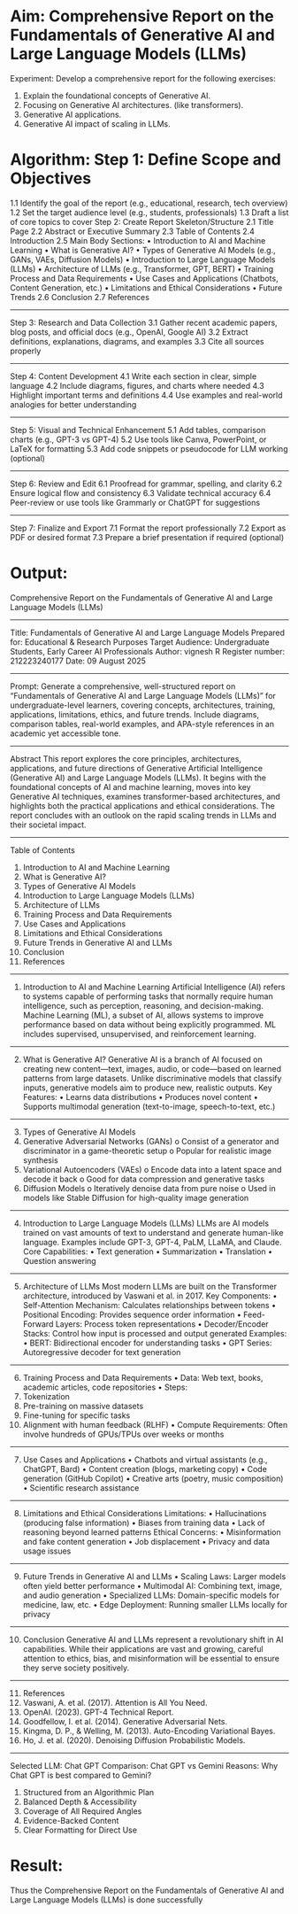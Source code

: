 # Aim:	Comprehensive Report on the Fundamentals of Generative AI and Large Language Models (LLMs)
Experiment:
Develop a comprehensive report for the following exercises:
1.	Explain the foundational concepts of Generative AI. 
2.	Focusing on Generative AI architectures. (like transformers).
3.	Generative AI applications.
4.	Generative AI impact of scaling in LLMs.

# Algorithm: Step 1: Define Scope and Objectives
1.1 Identify the goal of the report (e.g., educational, research, tech overview)
1.2 Set the target audience level (e.g., students, professionals)
1.3 Draft a list of core topics to cover
Step 2: Create Report Skeleton/Structure
2.1 Title Page
2.2 Abstract or Executive Summary
2.3 Table of Contents
2.4 Introduction
2.5 Main Body Sections:
•	Introduction to AI and Machine Learning
•	What is Generative AI?
•	Types of Generative AI Models (e.g., GANs, VAEs, Diffusion Models)
•	Introduction to Large Language Models (LLMs)
•	Architecture of LLMs (e.g., Transformer, GPT, BERT)
•	Training Process and Data Requirements
•	Use Cases and Applications (Chatbots, Content Generation, etc.)
•	Limitations and Ethical Considerations
•	Future Trends
2.6 Conclusion
2.7 References
________________________________________
Step 3: Research and Data Collection
3.1 Gather recent academic papers, blog posts, and official docs (e.g., OpenAI, Google AI)
3.2 Extract definitions, explanations, diagrams, and examples
3.3 Cite all sources properly
________________________________________
Step 4: Content Development
4.1 Write each section in clear, simple language
4.2 Include diagrams, figures, and charts where needed
4.3 Highlight important terms and definitions
4.4 Use examples and real-world analogies for better understanding
________________________________________
Step 5: Visual and Technical Enhancement
5.1 Add tables, comparison charts (e.g., GPT-3 vs GPT-4)
5.2 Use tools like Canva, PowerPoint, or LaTeX for formatting
5.3 Add code snippets or pseudocode for LLM working (optional)
________________________________________
Step 6: Review and Edit
6.1 Proofread for grammar, spelling, and clarity
6.2 Ensure logical flow and consistency
6.3 Validate technical accuracy
6.4 Peer-review or use tools like Grammarly or ChatGPT for suggestions
________________________________________
Step 7: Finalize and Export
7.1 Format the report professionally
7.2 Export as PDF or desired format
7.3 Prepare a brief presentation if required (optional)



# Output:

Comprehensive Report on the Fundamentals of Generative AI and Large Language Models (LLMs)
________________________________________
Title: Fundamentals of Generative AI and Large Language Models
Prepared for: Educational & Research Purposes
Target Audience: Undergraduate Students, Early Career AI Professionals
 Author: vignesh R
 Register number: 212223240177
 Date: 09 August 2025
________________________________________
Prompt: Generate a comprehensive, well-structured report on “Fundamentals of Generative AI and Large Language Models (LLMs)” for undergraduate-level learners, covering concepts, architectures, training, applications, limitations, ethics, and future trends.
Include diagrams, comparison tables, real-world examples, and APA-style references in an academic yet accessible tone.
________________________________________
Abstract
This report explores the core principles, architectures, applications, and future directions of Generative Artificial Intelligence (Generative AI) and Large Language Models (LLMs). It begins with the foundational concepts of AI and machine learning, moves into key Generative AI techniques, examines transformer-based architectures, and highlights both the practical applications and ethical considerations. The report concludes with an outlook on the rapid scaling trends in LLMs and their societal impact.
________________________________________
Table of Contents
1.	Introduction to AI and Machine Learning
2.	What is Generative AI?
3.	Types of Generative AI Models
4.	Introduction to Large Language Models (LLMs)
5.	Architecture of LLMs
6.	Training Process and Data Requirements
7.	Use Cases and Applications
8.	Limitations and Ethical Considerations
9.	Future Trends in Generative AI and LLMs
10.	Conclusion
11.	References
________________________________________
1. Introduction to AI and Machine Learning
Artificial Intelligence (AI) refers to systems capable of performing tasks that normally require human intelligence, such as perception, reasoning, and decision-making.
Machine Learning (ML), a subset of AI, allows systems to improve performance based on data without being explicitly programmed. ML includes supervised, unsupervised, and reinforcement learning.
________________________________________
2. What is Generative AI?
Generative AI is a branch of AI focused on creating new content—text, images, audio, or code—based on learned patterns from large datasets. Unlike discriminative models that classify inputs, generative models aim to produce new, realistic outputs.
Key Features:
•	Learns data distributions
•	Produces novel content
•	Supports multimodal generation (text-to-image, speech-to-text, etc.)
________________________________________
3. Types of Generative AI Models
1.	Generative Adversarial Networks (GANs)
o	Consist of a generator and discriminator in a game-theoretic setup
o	Popular for realistic image synthesis
2.	Variational Autoencoders (VAEs)
o	Encode data into a latent space and decode it back
o	Good for data compression and generative tasks
3.	Diffusion Models
o	Iteratively denoise data from pure noise
o	Used in models like Stable Diffusion for high-quality image generation
________________________________________
4. Introduction to Large Language Models (LLMs)
LLMs are AI models trained on vast amounts of text to understand and generate human-like language. Examples include GPT-3, GPT-4, PaLM, LLaMA, and Claude.
Core Capabilities:
•	Text generation
•	Summarization
•	Translation
•	Question answering
________________________________________
5. Architecture of LLMs
Most modern LLMs are built on the Transformer architecture, introduced by Vaswani et al. in 2017.
Key Components:
•	Self-Attention Mechanism: Calculates relationships between tokens
•	Positional Encoding: Provides sequence order information
•	Feed-Forward Layers: Process token representations
•	Decoder/Encoder Stacks: Control how input is processed and output generated
Examples:
•	BERT: Bidirectional encoder for understanding tasks
•	GPT Series: Autoregressive decoder for text generation
________________________________________
6. Training Process and Data Requirements
•	Data: Web text, books, academic articles, code repositories
•	Steps:
1.	Tokenization
2.	Pre-training on massive datasets
3.	Fine-tuning for specific tasks
4.	Alignment with human feedback (RLHF)
•	Compute Requirements: Often involve hundreds of GPUs/TPUs over weeks or months
________________________________________
7. Use Cases and Applications
•	Chatbots and virtual assistants (e.g., ChatGPT, Bard)
•	Content creation (blogs, marketing copy)
•	Code generation (GitHub Copilot)
•	Creative arts (poetry, music composition)
•	Scientific research assistance
________________________________________
8. Limitations and Ethical Considerations
Limitations:
•	Hallucinations (producing false information)
•	Biases from training data
•	Lack of reasoning beyond learned patterns
Ethical Concerns:
•	Misinformation and fake content generation
•	Job displacement
•	Privacy and data usage issues
________________________________________
9. Future Trends in Generative AI and LLMs
•	Scaling Laws: Larger models often yield better performance
•	Multimodal AI: Combining text, image, and audio generation
•	Specialized LLMs: Domain-specific models for medicine, law, etc.
•	Edge Deployment: Running smaller LLMs locally for privacy
________________________________________
10. Conclusion
Generative AI and LLMs represent a revolutionary shift in AI capabilities. While their applications are vast and growing, careful attention to ethics, bias, and misinformation will be essential to ensure they serve society positively.
________________________________________
11. References
1.	Vaswani, A. et al. (2017). Attention is All You Need.
2.	OpenAI. (2023). GPT-4 Technical Report.
3.	Goodfellow, I. et al. (2014). Generative Adversarial Nets.
4.	Kingma, D. P., & Welling, M. (2013). Auto-Encoding Variational Bayes.
5.	Ho, J. et al. (2020). Denoising Diffusion Probabilistic Models.

________________________________________
Selected LLM: Chat GPT
Comparison:  Chat GPT vs Gemini
Reasons: Why Chat GPT is best compared to Gemini?
1.	Structured from an Algorithmic Plan
2.	Balanced Depth & Accessibility
3.	Coverage of All Required Angles
4.	Evidence-Backed Content
5.	Clear Formatting for Direct Use



# Result:
Thus the Comprehensive Report on the Fundamentals of Generative AI and Large Language Models (LLMs) is done successfully
